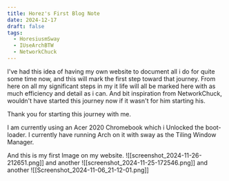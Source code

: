 ```yaml
---
title: Horez's First Blog Note
date: 2024-12-17
draft: false
tags:
  - HoresiusmSway
  - IUseArchBTW
  - NetworkChuck
---
```


I've had this idea of having my own website to document all i do for quite some time now, and this will mark the first step toward that journey. From here on all my significant steps in my it life will all be marked here with as much efficiency and detail as i can. And bit inspiration from NetworkChuck, wouldn't have started this journey now if it wasn't for him starting his.

Thank you for starting this journey with me.

I am currently using an Acer 2020 Chromebook which i Unlocked the boot-loader. I currently have running Arch on it with sway as the Tiling Window Manager.

And this is my first Image on my website.
![[screenshot_2024-11-26-212651.png]]
and another
![[screenshot_2024-11-25-172546.png]]
and another
![[Screenshot_2024-11-06_21-12-01.png]]
